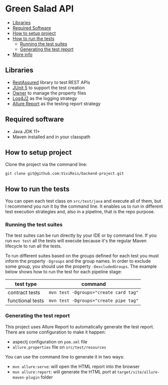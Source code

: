# Green Salad API

* [Libraries](#libraries)
* [Required Software](#required-software)
* [How to setup project](#how-to-setup-project)
* [How to run the tests](#how-to-run-the-tests)
    * [Running the test suites](#running-the-test-suites)
    * [Generating the test report](#generating-the-test-report)
* [More info](#more-info)


## Libraries
* [RestAssured](http://rest-assured.io/) library to test REST APIs
* [JUnit 5](https://junit.org/junit5/) to support the test creation
* [Owner](http://owner.aeonbits.org/) to manage the property files
* [Log4J2](https://logging.apache.org/log4j/2.x/) as the logging strategy
* [Allure Report](https://docs.qameta.io/allure/) as the testing report strategy


## Required software
* Java JDK 11+
* Maven installed and in your classpath

## How to setup project

Clone the project via the command line:
```
git clone git@github.com:ViviReis/backend-project.git
```

## How to run the tests
You can open each test class on `src/test/java` and execute all of them, but I recommend you run it by the
command line. It enables us to run in different test execution strategies and, also in a pipeline, that is the repo purpose.

### Running the test suites

The test suites can be run directly by your IDE or by command line.
If you run `mvn test` all the tests will execute because it's the regular Maven lifecycle to run all the tests.

To run different suites based on the groups defined for each test you must inform the property `-Dgroups` and the group names. In order to exclude some group, you should use the property `-DexcludedGroups`.
The example below shows how to run the test for each pipeline stage:

| test type | command                               |
|-----|---------------------------------------|
| contract tests | `mvn test -Dgroups="create card tag"` |
| functional tests | `mvn test -Dgroups="create pipe tag"` |

### Generating the test report

This project uses Allure Report to automatically generate the test report.
There are some configuration to make it happen:
* aspectj configuration on `pom.xml` file
* `allure.properties` file on `src/test/resources`

You can use the command line to generate it in two ways:
* `mvn allure:serve`: will open the HTML report into the browser
* `mvn allure:report`: will generate the HTML port at `target/site/allure-maven-plugin` folder